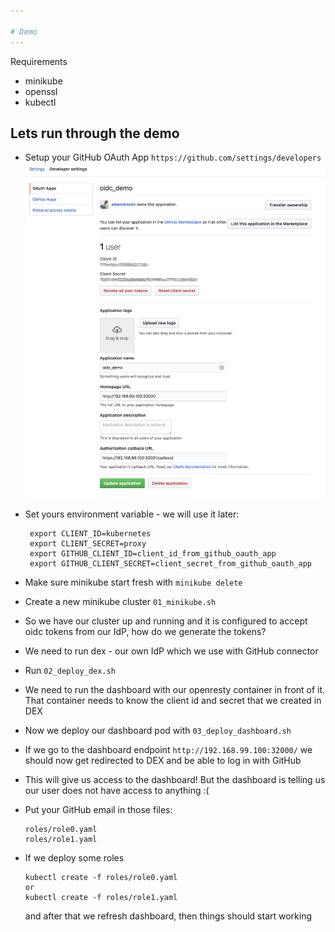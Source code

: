 ```yaml
---

# Demo
---
```

Requirements

 * minikube
 * openssl
 * kubectl

Lets run through the demo
- 
* Setup your GitHub OAuth App `https://github.com/settings/developers`
 ![github](images/github.png)

* Set yours environment variable - we will use it later:

	```
	 export CLIENT_ID=kubernetes
	 export CLIENT_SECRET=proxy
	 export GITHUB_CLIENT_ID=client_id_from_github_oauth_app
	 export GITHUB_CLIENT_SECRET=client_secret_from_github_oauth_app
	 ```

* Make sure minikube start fresh with `minikube delete`
* Create a new minikube cluster `01_minikube.sh`
* So we have our cluster up and running and it is configured to accept oidc tokens from our IdP, how do we generate the tokens?
* We need to run dex - our own IdP which we use with GitHub connector
* Run `02_deploy_dex.sh`
* We need to run the dashboard with our openresty container in front of it. That container needs to know the client id and secret that we created in DEX
* Now we deploy our dashboard pod with `03_deploy_dashboard.sh`
* If we go to the dashboard endpoint `http://192.168.99.100:32000/` we should now get redirected to DEX and be able to log in with GitHub
* This will give us access to the dashboard! But the dashboard is telling us our user does not have access to anything :(
* Put your GitHub email in those files:

	```
	roles/role0.yaml
	roles/role1.yaml
	```
* If we deploy some roles

 
 	```
	kubectl create -f roles/role0.yaml 
	or
 	kubectl create -f roles/role1.yaml
 	```
  and after that we refresh dashboard, then things should start working